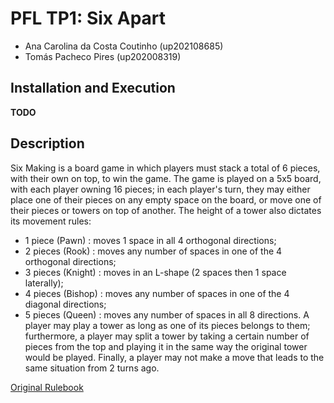 # PFL TP1: Six Apart
- Ana Carolina da Costa Coutinho 	(up202108685)
- Tomás Pacheco Pires 	(up202008319)

## Installation and Execution

**TODO**

## Description
Six Making is a board game in which players must stack a total of 6 pieces, with their own on top, to win the game.
The game is played on a 5x5 board, with each player owning 16 pieces; in each player's turn, they may either place one of their pieces on any empty space on the board, or move one of their pieces or towers on top of another.
The height of a tower also dictates its movement rules:
- 1 piece (Pawn)	: moves 1 space in all 4 orthogonal directions;
- 2 pieces (Rook)	: moves any number of spaces in one of the 4 orthogonal directions;
- 3 pieces (Knight) : moves in an L-shape (2 spaces then 1 space laterally);
- 4 pieces (Bishop)	: moves any number of spaces in one of the 4 diagonal directions;
- 5 pieces (Queen)	: moves any number of spaces in all 8 directions.
A player may play a tower as long as one of its pieces belongs to them; furthermore, a player may split a tower by taking a certain number of pieces from the top and playing it in the same way the original tower would be played.
Finally, a player may not make a move that leads to the same situation from 2 turns ago.

[Original Rulebook](https://www.boardspace.net/sixmaking/english/Six-MaKING-rules-Eng-Ger-Fra-Ro-Hu.pdf)
